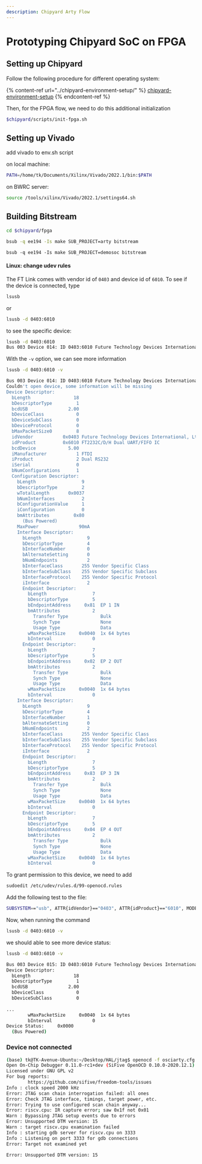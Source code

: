 ```yaml
---
description: Chipyard Arty Flow
---
```


# Prototyping Chipyard SoC on FPGA

## Setting up Chipyard

Follow the following procedure for different operating system:

{% content-ref url="../chipyard-environment-setup/" %}
[chipyard-environment-setup](../chipyard-environment-setup/)
{% endcontent-ref %}



Then, for the FPGA flow, we need to do this additional initialization

```bash
$chipyard/scripts/init-fpga.sh
```



## Setting up Vivado

add vivado to env.sh script

on local machine:

```bash
PATH=/home/tk/Documents/Xilinx/Vivado/2022.1/bin:$PATH
```

on BWRC server:

```bash
source /tools/xilinx/Vivado/2022.1/settings64.sh
```



## Building Bitstream

```bash
cd $chipyard/fpga
```

```bash
bsub -q ee194 -Is make SUB_PROJECT=arty bitstream
```



```
bsub -q ee194 -Is make SUB_PROJECT=demosoc bitstream
```



#### Linux: change udev rules

The FT Link comes with vendor id of `0403` and device id of `6010`. To see if the device is connected, type

```bash
lsusb
```

or&#x20;

```bash
lsusb -d 0403:6010
```

to see the specific device:

```bash
lsusb -d 0403:6010
Bus 003 Device 014: ID 0403:6010 Future Technology Devices International, Ltd FT2232C/D/H Dual UART/FIFO IC
```



With the `-v` option, we can see more information

```bash
lsusb -d 0403:6010 -v

Bus 003 Device 014: ID 0403:6010 Future Technology Devices International, Ltd FT2232C/D/H Dual UART/FIFO IC
Couldn't open device, some information will be missing
Device Descriptor:
  bLength                18
  bDescriptorType         1
  bcdUSB               2.00
  bDeviceClass            0 
  bDeviceSubClass         0 
  bDeviceProtocol         0 
  bMaxPacketSize0         8
  idVendor           0x0403 Future Technology Devices International, Ltd
  idProduct          0x6010 FT2232C/D/H Dual UART/FIFO IC
  bcdDevice            5.00
  iManufacturer           1 FTDI
  iProduct                2 Dual RS232
  iSerial                 0 
  bNumConfigurations      1
  Configuration Descriptor:
    bLength                 9
    bDescriptorType         2
    wTotalLength       0x0037
    bNumInterfaces          2
    bConfigurationValue     1
    iConfiguration          0 
    bmAttributes         0x80
      (Bus Powered)
    MaxPower               90mA
    Interface Descriptor:
      bLength                 9
      bDescriptorType         4
      bInterfaceNumber        0
      bAlternateSetting       0
      bNumEndpoints           2
      bInterfaceClass       255 Vendor Specific Class
      bInterfaceSubClass    255 Vendor Specific Subclass
      bInterfaceProtocol    255 Vendor Specific Protocol
      iInterface              2 
      Endpoint Descriptor:
        bLength                 7
        bDescriptorType         5
        bEndpointAddress     0x81  EP 1 IN
        bmAttributes            2
          Transfer Type            Bulk
          Synch Type               None
          Usage Type               Data
        wMaxPacketSize     0x0040  1x 64 bytes
        bInterval               0
      Endpoint Descriptor:
        bLength                 7
        bDescriptorType         5
        bEndpointAddress     0x02  EP 2 OUT
        bmAttributes            2
          Transfer Type            Bulk
          Synch Type               None
          Usage Type               Data
        wMaxPacketSize     0x0040  1x 64 bytes
        bInterval               0
    Interface Descriptor:
      bLength                 9
      bDescriptorType         4
      bInterfaceNumber        1
      bAlternateSetting       0
      bNumEndpoints           2
      bInterfaceClass       255 Vendor Specific Class
      bInterfaceSubClass    255 Vendor Specific Subclass
      bInterfaceProtocol    255 Vendor Specific Protocol
      iInterface              2 
      Endpoint Descriptor:
        bLength                 7
        bDescriptorType         5
        bEndpointAddress     0x83  EP 3 IN
        bmAttributes            2
          Transfer Type            Bulk
          Synch Type               None
          Usage Type               Data
        wMaxPacketSize     0x0040  1x 64 bytes
        bInterval               0
      Endpoint Descriptor:
        bLength                 7
        bDescriptorType         5
        bEndpointAddress     0x04  EP 4 OUT
        bmAttributes            2
          Transfer Type            Bulk
          Synch Type               None
          Usage Type               Data
        wMaxPacketSize     0x0040  1x 64 bytes
        bInterval               0
```



To grant permission to this device, we need to add

```bash
sudoedit /etc/udev/rules.d/99-openocd.rules
```

Add the following test to the file:

```bash
SUBSYSTEM=="usb", ATTR{idVendor}=="0403", ATTR{idProduct}=="6010", MODE:="0666"
```



Now, when running the command

```bash
lsusb -d 0403:6010 -v
```

&#x20;we should able to see more device status:

```bash
lsusb -d 0403:6010 -v

Bus 003 Device 015: ID 0403:6010 Future Technology Devices International, Ltd FT2232C/D/H Dual UART/FIFO IC
Device Descriptor:
  bLength                18
  bDescriptorType         1
  bcdUSB               2.00
  bDeviceClass            0 
  bDeviceSubClass         0 
  
...
        wMaxPacketSize     0x0040  1x 64 bytes
        bInterval               0
Device Status:     0x0000
  (Bus Powered)
```





### Device not connected

```bash
(base) tk@TK-Avenue-Ubuntu:~/Desktop/HAL/jtag$ openocd -f osciarty.cfg 
Open On-Chip Debugger 0.11.0-rc1+dev (SiFive OpenOCD 0.10.0-2020.12.1)
Licensed under GNU GPL v2
For bug reports:
        https://github.com/sifive/freedom-tools/issues
Info : clock speed 2000 kHz
Error: JTAG scan chain interrogation failed: all ones
Error: Check JTAG interface, timings, target power, etc.
Error: Trying to use configured scan chain anyway...
Error: riscv.cpu: IR capture error; saw 0x1f not 0x01
Warn : Bypassing JTAG setup events due to errors
Error: Unsupported DTM version: 15
Warn : target riscv.cpu examination failed
Info : starting gdb server for riscv.cpu on 3333
Info : Listening on port 3333 for gdb connections
Error: Target not examined yet

Error: Unsupported DTM version: 15
```

